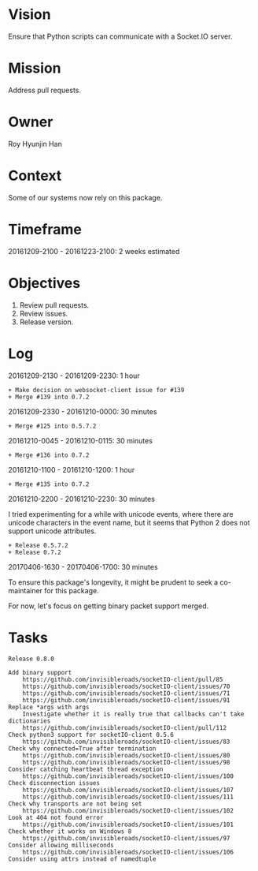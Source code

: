 # Vision
Ensure that Python scripts can communicate with a Socket.IO server.

# Mission
Address pull requests.

# Owner
Roy Hyunjin Han

# Context
Some of our systems now rely on this package.

# Timeframe
20161209-2100 - 20161223-2100: 2 weeks estimated

# Objectives
1. Review pull requests.
2. Review issues.
3. Release version.

# Log

20161209-2130 - 20161209-2230: 1 hour

    + Make decision on websocket-client issue for #139
    + Merge #139 into 0.7.2

20161209-2330 - 20161210-0000: 30 minutes

    + Merge #125 into 0.5.7.2

20161210-0045 - 20161210-0115: 30 minutes

    + Merge #136 into 0.7.2

20161210-1100 - 20161210-1200: 1 hour

    + Merge #135 into 0.7.2

20161210-2200 - 20161210-2230: 30 minutes

I tried experimenting for a while with unicode events, where there are unicode characters in the event name, but it seems that Python 2 does not support unicode attributes.

    + Release 0.5.7.2
    + Release 0.7.2

20170406-1630 - 20170406-1700: 30 minutes

To ensure this package's longevity, it might be prudent to seek a co-maintainer for this package.

For now, let's focus on getting binary packet support merged.

# Tasks

    Release 0.8.0

    Add binary support
        https://github.com/invisibleroads/socketIO-client/pull/85
        https://github.com/invisibleroads/socketIO-client/issues/70
        https://github.com/invisibleroads/socketIO-client/issues/71
        https://github.com/invisibleroads/socketIO-client/issues/91
    Replace *args with args
        Investigate whether it is really true that callbacks can't take dictionaries
        https://github.com/invisibleroads/socketIO-client/pull/112
    Check python3 support for socketIO-client 0.5.6
        https://github.com/invisibleroads/socketIO-client/issues/83
    Check why connected=True after termination
        https://github.com/invisibleroads/socketIO-client/issues/80
        https://github.com/invisibleroads/socketIO-client/issues/98
    Consider catching heartbeat thread exception
        https://github.com/invisibleroads/socketIO-client/issues/100
    Check disconnection issues
        https://github.com/invisibleroads/socketIO-client/issues/107
        https://github.com/invisibleroads/socketIO-client/issues/111
    Check why transports are not being set
        https://github.com/invisibleroads/socketIO-client/issues/102
    Look at 404 not found error
        https://github.com/invisibleroads/socketIO-client/issues/101
    Check whether it works on Windows 8
        https://github.com/invisibleroads/socketIO-client/issues/97
    Consider allowing milliseconds
        https://github.com/invisibleroads/socketIO-client/issues/106
    Consider using attrs instead of namedtuple

